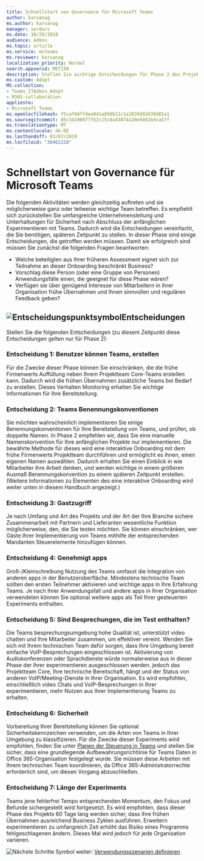 ```yaml
---
title: Schnellstart von Governance für Microsoft Teams
author: karuanag
ms.author: karuanag
manager: serdars
ms.date: 10/29/2018
audience: Admin
ms.topic: article
ms.service: msteams
ms.reviewer: karuanag
localization_priority: Normal
search.appverid: MET150
description: Stellen Sie wichtige Entscheidungen für Phase 2 des Projektplans Annahme
ms.custom: Adopt
MS.collection:
- Teams_ITAdmin_Adopt
- M365-collaboration
appliesto:
- Microsoft Teams
ms.openlocfilehash: f5caf84ff4ea941a89d631c1e2839d91039d01a1
ms.sourcegitcommit: 85c34280977fb2c15c8a43874a20e9492bdca57f
ms.translationtype: MT
ms.contentlocale: de-DE
ms.lasthandoff: 03/07/2019
ms.locfileid: "30462228"
---
```

# <a name="governance-quick-start-for-microsoft-teams"></a>Schnellstart von Governance für Microsoft Teams

Die folgenden Aktivitäten werden gleichzeitig auftreten und sie möglicherweise ganz oder teilweise wichtige Team betreffen. Es empfiehlt sich zurückstellen Sie umfangreiche Unternehmensleitung und Unterhaltungen für Sicherheit nach Abschluss der anfänglichen Experimentieren mit Teams. Dadurch wird die Entscheidungen vereinfacht, die Sie benötigen, späteren Zeitpunkt zu stellen. In dieser Phase sind einige Entscheidungen, die getroffen werden müssen. Damit sie erfolgreich sind müssen Sie zunächst die folgenden Fragen beantworten:

- Welche beteiligten aus Ihrer früheren Assessment eignet sich zur Teilnahme an dieser Onboarding beschränkt Business?
- Vorschlag diese Person (oder eine Gruppe von Personen) Anwendungsfälle einen, die geeignet für diese Phase wären?  
- Verfügen sie über genügend Interesse von Mitarbeitern in ihrer Organisation frühe Übernahmen und Ihnen sinnvollen und regulären Feedback geben? 

## <a name="decision-point-iconmediateams-adoption-decision-iconpngdecisions"></a>![Entscheidungspunktsymbol](media/teams-adoption-decision-icon.png)Entscheidungen

Stellen Sie die folgenden Entscheidungen (zu diesem Zeitpunkt diese Entscheidungen gelten nur für Phase 2):

### <a name="decision-1-who-can-create-teams"></a>Entscheidung 1: Benutzer können Teams, erstellen 

Für die Zwecke dieser Phase können Sie einschränken, die die frühe Firmenwerts Auffüllung neben Ihrem Projektteam Core-Teams erstellen kann. Dadurch wird die frühen Übernahmen zusätzliche Teams bei Bedarf zu erstellen. Dieses Verhalten Monitoring erhalten Sie wichtige Informationen für Ihre Bereitstellung.

### <a name="decision-2-teams-naming-conventions"></a>Entscheidung 2: Teams Benennungskonventionen 

Sie möchten wahrscheinlich implementieren Sie einige Benennungskonventionen für Ihre Bereitstellung von Teams, und prüfen, ob doppelte Namen. In Phase 2 empfehlen wir, dass Sie eine manuelle Namenskonvention für Ihre anfänglichen Projekte nur implementieren. Die bewährte Methode für dieses wird eine interaktive Onboarding mit dem frühe Firmenwerts Projektteam durchführen und ermöglicht es ihnen, einen eigenen Namen auswählen. Dadurch erhalten Sie einen Einblick in wie Mitarbeiter ihre Arbeit denken, und werden wichtige in einem größeren Ausmaß Benennungskonvention zu einem späteren Zeitpunkt erstellen. (Weitere Informationen zu Elementen des eine interaktive Onboarding wird weiter unten in diesem Handbuch angezeigt.)

### <a name="decision-3-guest-access"></a>Entscheidung 3: Gastzugriff

Je nach Umfang und Art des Projekts und der Art der Ihre Branche sichere Zusammenarbeit mit Partnern und Lieferanten wesentliche Funktion möglicherweise, den, die Sie testen möchten. Sie können einschränken, wer Gäste Ihrer Implementierung von Teams mithilfe der entsprechenden Mandanten Steuerelemente hinzufügen können. 

### <a name="decision-4-approved-apps"></a>Entscheidung 4: Genehmigt apps

Groß-/Kleinschreibung Nutzung des Teams umfasst die Integration von anderen apps in der Benutzeroberfläche. Mindestens technische Team sollten den ersten Teilnehmer aktivieren und wichtige apps in Ihre Erfahrung Teams. Je nach Ihrer Anwendungsfall und andere apps in Ihrer Organisation verwendeten können Sie optional weitere apps als Teil Ihrer gesteuerten Experiments enthalten. 

### <a name="decision-5-are-meetings-included-in-your-test"></a>Entscheidung 5: Sind Besprechungen, die im Test enthalten? 

Die Teams besprechungsumgebung hohe Qualität ist, unterstützt video chatten und Ihre Mitarbeiter zusammen, um effektiver vereint. Wenden Sie sich mit Ihrem technischen Team dafür sorgen, dass Ihre Umgebung bereit einfache VoIP-Besprechungen eingeschlossen ist. Aktivierung von Audiokonferenzen oder Sprachdienste würde normalerweise aus in dieser Phase der Ihrer experimentieren ausgeschlossen werden. jedoch das Projektteam Core, Ihre technische Bereitschaft, hängt und der Status von anderen VoIP/Meeting-Dienste in Ihrer Organisation. Es wird empfohlen, einschließlich video Chats und VoIP-Besprechungen in Ihrer experimentieren, mehr Nutzen aus Ihrer Implementierung Teams zu erhalten. 

### <a name="decision-6--data-security"></a>Entscheidung 6: Sicherheit

Vorbereitung Ihrer Bereitstellung können Sie optional Sicherheitskennzeichen verwenden, um die Arten von Teams in Ihrer Umgebung zu klassifizieren. Für die Zwecke dieser Experiments wird empfohlen, finden Sie unter [Planen der Steuerung in Teams](plan-teams-governance.md) und stellen Sie sicher, dass eine grundlegende Aufbewahrungsrichtlinie für Teams Daten in Office 365-Organisation festgelegt wurde. Sie müssen diese Arbeiten mit Ihrem technischen Team koordinieren, da Office 365-Administratorrechte erforderlich sind, um diesen Vorgang abzuschließen.

### <a name="decision-7-length-of-your-experiment"></a>Entscheidung 7: Länge der Experiments

Teams jene fehlerfrei Tempo entsprechenden Momentum, den Fokus und Befunde sichergestellt wird fortgesetzt. Es wird empfohlen, dass dieser Phase des Projekts 60 Tage lang werden sicher, dass Ihre frühen Übernahmen ausreichend Business Zyklen ausführen. Erweitern experimentieren zu umfangreich Zeit erhöht das Risiko eines Programms fehlgeschlagenen ändern. Dieses Mal wird jedoch für jede Organisation variieren.  

![Nächste Schritte Symbol](media/teams-adoption-next-icon.png) weiter: [Verwendungsszenarien definieren](teams-adoption-define-usage-scenarios.md)
